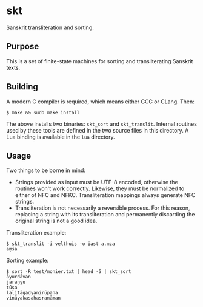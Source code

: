 # skt

Sanskrit transliteration and sorting.


## Purpose

This is a set of finite-state machines for sorting and transliterating Sanskrit
texts.


## Building

A modern C compiler is required, which means either GCC or CLang. Then:

    $ make && sudo make install

The above installs two binaries: `skt_sort` and `skt_translit`. Internal
routines used by these tools are defined in the two source files in this
directory. A Lua binding is available in the `lua` directory.


## Usage

Two things to be borne in mind:
* Strings provided as input must be UTF-8 encoded, otherwise the routines won't
  work correctly. Likewise, they must be normalized to either of NFC and NFKC.
  Transliteration mappings always generate NFC strings.
* Transliteration is not necessarily a reversible process. For this reason,
  replacing a string with its transliteration and permanently discarding the
  original string is not a good idea.

Transliteration example:

    $ skt_translit -i velthuis -o iast a.mza
    aṃśa

Sorting example:

    $ sort -R test/monier.txt | head -5 | skt_sort
    āyurdāvan
    jaraṇyu
    tūṣa
    lalitāgadyanirūpaṇa
    vināyakasahasranāman
